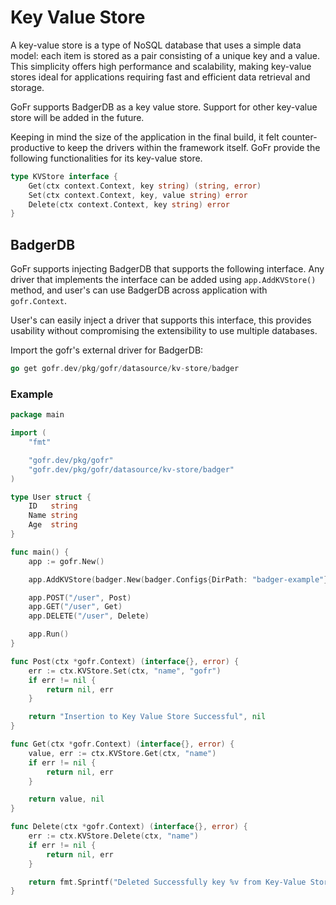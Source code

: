 # Key Value Store

A key-value store is a type of NoSQL database that uses a simple data model: each item is stored as a pair consisting of a unique key and a value.
This simplicity offers high performance and scalability, making key-value stores ideal for applications requiring fast and efficient data retrieval and storage.

GoFr supports BadgerDB as a key value store. Support for other key-value store will be added in the future.

Keeping in mind the size of the application in the final build, it felt counter-productive to keep the drivers within
the framework itself. GoFr provide the following functionalities for its key-value store.

```go
type KVStore interface {
    Get(ctx context.Context, key string) (string, error)
    Set(ctx context.Context, key, value string) error
    Delete(ctx context.Context, key string) error
}
```

## BadgerDB
GoFr supports injecting BadgerDB that supports the following interface. Any driver that implements the interface can be added
using `app.AddKVStore()` method, and user's can use BadgerDB across application with `gofr.Context`.

User's can easily inject a driver that supports this interface, this provides usability without
compromising the extensibility to use multiple databases.

Import the gofr's external driver for BadgerDB:

```go
go get gofr.dev/pkg/gofr/datasource/kv-store/badger
```

### Example
```go
package main

import (
	"fmt"

	"gofr.dev/pkg/gofr"
	"gofr.dev/pkg/gofr/datasource/kv-store/badger"
)

type User struct {
	ID   string
	Name string
	Age  string
}

func main() {
	app := gofr.New()

	app.AddKVStore(badger.New(badger.Configs{DirPath: "badger-example"}))

	app.POST("/user", Post)
	app.GET("/user", Get)
	app.DELETE("/user", Delete)

	app.Run()
}

func Post(ctx *gofr.Context) (interface{}, error) {
	err := ctx.KVStore.Set(ctx, "name", "gofr")
	if err != nil {
		return nil, err
	}

	return "Insertion to Key Value Store Successful", nil
}

func Get(ctx *gofr.Context) (interface{}, error) {
	value, err := ctx.KVStore.Get(ctx, "name")
	if err != nil {
		return nil, err
	}

	return value, nil
}

func Delete(ctx *gofr.Context) (interface{}, error) {
	err := ctx.KVStore.Delete(ctx, "name")
	if err != nil {
		return nil, err
	}

	return fmt.Sprintf("Deleted Successfully key %v from Key-Value Store", "name"), nil
}
```
